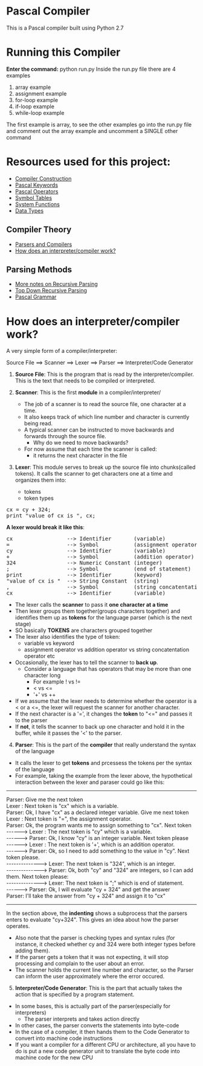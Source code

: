 # Pascal Compiler
This is a Pascal compiler built using Python 2.7

# Running this Compiler
**Enter the command:** python run.py
Inside the run.py file there are 4 examples
<ol>
<li> array example </li>
<li> assignment example </li>
<li> for-loop example </li>
<li> if-loop example </li>
<li> while-loop example</li>
</ol>
The first example is array, to see the other examples go into the run.py file and comment out the array example and uncomment 
a SINGLE other command

# Resources used for this project:
* [Compiler Construction](https://www.tutorialspoint.com/compiler_design/index.htm`)
* [Pascal Keywords](http://wiki.freepascal.org/Reserved_words)
* [Pascal Operators](http://www.tutorialspoint.com/pascal/pascal_operators.htm)
* [Symbol Tables](http://en.wikipedia.org/wiki/Symbol_table)
* [System Functions](http://www.freepascal.org/docs-html/rtl/system/index-5.html)
* [Data Types](http://wiki.freepascal.org/Variables_and_Data_Types) 

## Compiler Theory
* [Parsers and Compilers](http://parsingintro.sourceforge.net/#contents_item_7)
* [How does an interpreter/compiler work?](http://forums.devshed.com/programming-languages-139/interpreter-compiler-312483.html#post1342279)

## Parsing Methods
* [More notes on Recursive Parsing](http://math.hws.edu/javanotes/c9/s5.html)
* [Top Down Recursive Parsing](https://www.cs.duke.edu/~raw/cps218/Handouts/TDRD.htm)
* [Pascal Grammar](https://www.cs.utexas.edu/users/novak/grammar.html)

# How does an interpreter/compiler work?

A very simple form of a compiler/interpreter:

Source File ==> Scanner ==> Lexer ==> Parser ==> Interpreter/Code Generator

1. **Source File**: This is the program that is read by the interpreter/compiler. This is the text that needs to be compiled or interpreted.

2. **Scanner**: This is the first **module** in a compiler/interpreter/
	* The job of a scanner is to read the source file, one character at a time.
	* It also keeps track of which line number and character is currently being read.
	* A typical scanner can be instructed to move backwards and forwards through the source file.
		* Why do we need to move backwards?
	* For now assume that each time the scanner is called:
		* it returns the next character in the file

3. **Lexer**: This module serves to break up the source file into chunks(called tokens). It calls the scanner to get characters one at a time and organizes them into:
	* tokens
	* token types

<pre>
cx = cy + 324;
print "value of cx is ", cx;
</pre>

**A lexer would break it like this**:

<pre>
cx                 --> Identifier       (variable)
=                  --> Symbol           (assignment operator)
cy                 --> Identifier       (variable)
+                  --> Symbol           (addition operator)
324                --> Numeric Constant (integer)
;                  --> Symbol           (end of statement)
print              --> Identifier       (keyword)
"value of cx is "  --> String Constant  (string)
,                  --> Symbol           (string concatentation operator)
cx                 --> Identifier       (variable)
</pre>

* The lexer calls the **scanner** to pass it **one character at a time**
* Then lexer groups them together(groups characters together) and identifies them up as **tokens** for the language parser (which is the next stage)
* SO basically **TOKENS** are characters grouped together
* The lexer also identifies the type of token: 
	* variable vs keyword
	* assignment operator vs addition operator vs string concatentation operator etc
* Occasionally, the lexer has to tell the scanner to **back up**.
	* Consider a language that has operators that may be more than one character long
		* For example ! vs !=
		* < vs <=
		* '+' vs ++
* If we assume that the lexer needs to determine whether the operator is a < or a <=, the lexer will request the scanner for another character.
* If the next character is a '=', it changes the **token** to "<=" and passes it to the parser
* If **not**, it tells the scanner to back up one character and hold it in the buffer, while it passes the '<' to the parser.

4. **Parser**: This is the part of the **compiler** that really understand the syntax of the language<br>
* It calls the lexer to get **tokens** and prcessess the tokens per the syntax of the language
* For example, taking the example from the lexer above, the hypothetical interaction between the lexer and paraser could go like this:

-----------------------------------------------------------------------------------
Parser: Give me the next token <br>
Lexer : Next token is "cx" which is a variable. <br>
Parser: Ok, I have "cx" as a declared integer variable. Give me next token <br>
Lexer : Next token is "=", the assignment operator. <br>
Parser: Ok, the program wants me to assign something to "cx". Next token <br>
------>	Lexer : The next token is "cy" which is a variable. <br>
------>	Parser: Ok, I know "cy" is an integer variable. Next token please <br>
------>	Lexer : The next token is '+', which is an addition operator. <br>
------>	Parser: Ok, so I need to add something to the value in "cy". Next token please. <br>
-------------->	Lexer: The next token is "324", which is an integer. <br>
-------------->	Parser: Ok, both "cy" and "324" are integers, so I can add them. Next token please: <br>
-------------->	Lexer: The next token is ";" which is end of statement. <br>
------>	Parser: Ok, I will evaluate "cy + 324" and get the answer <br>
Parser: I'll take the answer from "cy + 324" and assign it to "cx" <br>

------------------------------------------------------------------------------------
In the section above, the **indenting** shows a subprocess that the parsers enters
to evaluate "cy+324". This gives an idea about how the parser operates.
* Also note that the parser is checking types and syntax rules (for instance, it checked whether cy and 324 were both integer types before adding them).
* If the parser gets a token that it was not expecting, it will stop processing and complain to the user about an error.
* The scanner holds the current line number and character, so the Parser can inform the user approximately where the error occured.

5. **Interpreter/Code Generator**: This is the part that actually takes the action that is specified by a program statement.
* In some bases, this is actually part of the parser(especially for interpreters)
	* The parser interprets and takes action directly 
* In other cases, the parser converts the statements into byte-code
* In the case of a compiler, it then hands them to the Code Generator to convert into machine code instructions
* If you want a compiler for a different CPU or architecture, all you have to do is put a new code generator unit to translate the byte code into machine code for the new CPU
